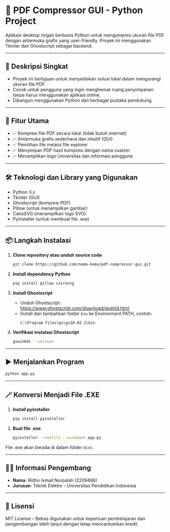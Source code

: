 
# 📄 PDF Compressor GUI - Python Project

Aplikasi desktop ringan berbasis Python untuk mengompres ukuran file PDF dengan antarmuka grafis yang user-friendly. Proyek ini menggunakan Tkinter dan Ghostscript sebagai backend.

---

## 📌 Deskripsi Singkat

- Proyek ini bertujuan untuk menyediakan solusi lokal dalam mengurangi ukuran file PDF.
- Cocok untuk pengguna yang ingin menghemat ruang penyimpanan tanpa harus menggunakan aplikasi online.
- Dibangun menggunakan Python dan berbagai pustaka pendukung.

---

## 🚀 Fitur Utama

- ✅ Kompresi file PDF secara lokal (tidak butuh internet)
- ✅ Antarmuka grafis sederhana dan intuitif (GUI)
- ✅ Pemilihan file melalui file explorer
- ✅ Menyimpan PDF hasil kompresi dengan nama custom
- ✅ Menampilkan logo Universitas dan informasi pengguna

---

## 🛠️ Teknologi dan Library yang Digunakan

- Python 3.x
- Tkinter (GUI)
- Ghostscript (kompresi PDF)
- Pillow (untuk menampilkan gambar)
- CairoSVG (menampilkan logo SVG)
- PyInstaller (untuk membuat file .exe)

---

## 📦 Langkah Instalasi

1. **Clone repository atau unduh source code**
   ```bash
   git clone https://github.com/nama-kamu/pdf-compressor-gui.git
   ```

2. **Install dependency Python**
   ```bash
   pip install pillow cairosvg
   ```

3. **Install Ghostscript**
   - Unduh Ghostscript: https://www.ghostscript.com/download/gsdnld.html
   - Install dan tambahkan folder `bin` ke Environment PATH, contoh:
     ```
     C:\Program Files\gs\gs10.02.1\bin
     ```

4. **Verifikasi instalasi Ghostscript**
   ```bash
   gswin64c --version
   ```

---

## ▶️ Menjalankan Program

```bash
python app.py
```

---

## 🪄 Konversi Menjadi File .EXE

1. **Install pyinstaller**
   ```bash
   pip install pyinstaller
   ```

2. **Buat file .exe**
   ```bash
   pyinstaller --onefile --windowed app.py
   ```

File .exe akan berada di dalam folder `dist`.

---

## 👨‍🎓 Informasi Pengembang

- **Nama**: Ridho Ismail Nurpalah (2209466)
- **Jurusan**: Teknik Elektro - Universitas Pendidikan Indonesia

---

## 📄 Lisensi

MIT License – Bebas digunakan untuk keperluan pembelajaran dan pengembangan lebih lanjut dengan tetap mencantumkan kredit.

